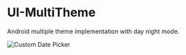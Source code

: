 # UI-MultiTheme
Android multiple theme implementation with day night mode.

![Custom Date Picker](https://github.com/pkjvit/UI-MultiTheme/blob/master/gif_multi_theme_240x480.gif)
